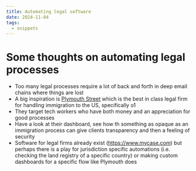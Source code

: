 ```yaml
---
title: Automating legal software
date: 2024-11-04
tags:
  - snippets
---
```


# Some thoughts on automating legal processes 

 - Too many legal processes require a lot of back and forth in deep email chains where things are lost 
 - A big inspiration is [Plymouth Street](http://plymouthstreet.com) which is the best in class legal firm for handling immigration to the US, specifically o1 
 - They target tech workers who have both money and an appreciation for good processes 
 - Have a look at their dashboard, see how th something as opaque as an immigration process can give clients transparency and then a feeling of security 
 - Software for legal firms already exist (https://www.mycase.com) but perhaps there is a play for jurisdiction specific automations (i.e. checking the land registry of a specific country) or making custom dashboards for a specific flow like Plymouth does 

